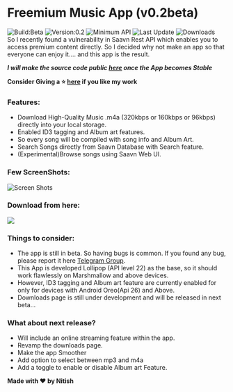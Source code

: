 # Freemium Music App (v0.2beta)
![Build:Beta](https://img.shields.io/badge/Build-Beta-blue.svg)
![Version:0.2](https://img.shields.io/badge/Version-0.2-green.svg)
![Minimum API](https://img.shields.io/badge/Required-Android%206.0%2B-brightgreen.svg)
![Last Update](https://img.shields.io/badge/Last%20Update-05%20July%202019-red.svg)
![Downloads](https://img.shields.io/badge/Downloads-500%2B-orange.svg)
<br>
            So I recently found a vulnerability in Saavn Rest API which enables you to access premium content directly. 
So I decided why not make an app so that everyone can enjoy it.... and this app is the result.

***I will make the source code public [here](https://github.com/NitishGadangi/Freemium-App) once the App becomes Stable***


**Consider Giving a ⭐ [here](https://github.com/NitishGadangi/Freemium-App) if you like my work**

### Features:
* Download High-Quality Music .m4a (320kbps or 160kbps or 96kbps) directly into your local storage.
* Enabled ID3 tagging and Album art features.
* So every song will be compiled with song info and Album Art.
* Search Songs directly from Saavn Database with Search feature.
* (Experimental)Browse songs using Saavn Web UI.

### Few ScreenShots:

![Screen Shots](https://github.com/NitishGadangi/Freemium-App/blob/master/screen_shots.png?raw=true)

### Download from here:

[![](https://github.com/NitishGadangi/Freemium-App/blob/master/click_here.png?raw=true)](https://www.mediafire.com/file/75434z2tfyl6kd3/Freemium_Music_v0.2Beta.apk/file)

### Things to consider:
* The app is still in beta. So having bugs is common. If you found any bug, please report it here [Telegram Group](https://t.me/joinchat/HH4B2xFVtt6_2hbJl_qKQA).
* This App is developed Lollipop (API level 22) as the base, so it should work flawlessly on Marshmallow and above devices.
* However, ID3 tagging and Album art feature are currently enabled for only for devices with Android Oreo(Api 26) and Above.
* Downloads page is still under development and will be released in next beta...

### What about next release?
* Will include an online streaming feature within the app.
* Revamp the downloads page.
* Make the app Smoother
* Add option to select between mp3 and m4a
* Add a toggle to enable or disable Album art Feature.

**Made with ❤️ by Nitish**

